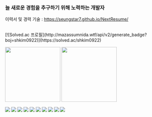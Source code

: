### 늘 새로운 경험을 추구하기 위해 노력하는 개발자

이력서 및 경력 기술 : https://seungstar7.github.io/NextResume/

<br/>
[![Solved.ac 프로필](http://mazassumnida.wtf/api/v2/generate_badge?boj=shkim0922)](https://solved.ac/shkim0922)

<!--[![seungstar7's GitHub stats](https://github-readme-stats.vercel.app/api?username=seungstar7)](https://github.com/seungstar7/github-readme-stats)-->

<p>
  <img height="180em" src="https://github-readme-stats.vercel.app/api?username=seungstar7&show_icons=true&include_all_commits=true&bg_color=30,e96443,904e95&title_color=fff&text_color=fff">
  <img height="180em" src="https://github-readme-stats.vercel.app/api/top-langs/?username=seungstar7&layout=compact&bg_color=30,e96443,904e95&title_color=fff&text_color=fff">
</p>

<img src="https://img.shields.io/badge/react-20232a.svg?style=for-the-badge&logo=react&logoColor=61DAFB" onclick="onclicker()"/>
<img src="https://img.shields.io/badge/javascript-20232a.svg?style=for-the-badge&logo=javascript&logoColor=#F7DF1E" />
<img src="https://img.shields.io/badge/spring-20232a.svg?style=for-the-badge&logo=spring&logoColor=#6DB33F" />
<img src="https://img.shields.io/badge/springboot-20232a.svg?style=for-the-badge&logo=springboot&logoColor=#6DB33F" />
<img src="https://img.shields.io/badge/npm-20232a.svg?style=for-the-badge&logo=npm&logoColor=#CB3837" />
<img src="https://img.shields.io/badge/vue.js-20232a.svg?style=for-the-badge&logo=vuedotjs&logoColor=#4FC08D" />
<img src="https://img.shields.io/badge/oracle-20232a.svg?style=for-the-badge&logo=oracle&logoColor=#F80000" />
<img src="https://img.shields.io/badge/mariadb-20232a.svg?style=for-the-badge&logo=mariadb&logoColor=#003545" />
<img src="https://img.shields.io/badge/MSsqlserver-20232a.svg?style=for-the-badge&logo=microsoftsqlserver&logoColor=#CC2927" />
<img src="https://img.shields.io/badge/webpack-20232a.svg?style=for-the-badge&logo=webpack&logoColor=#8DD6F9" />

<!--
**seungstar7/seungstar7** is a ✨ _special_ ✨ repository because its `README.md` (this file) appears on your GitHub profile.

Here are some ideas to get you started:

- 🔭 I’m currently working on ...
- 🌱 I’m currently learning ...
- 👯 I’m looking to collaborate on ...
- 🤔 I’m looking for help with ...
- 💬 Ask me about ...
- 📫 How to reach me: ...
- 😄 Pronouns: ...
- ⚡ Fun fact: ...
-->
